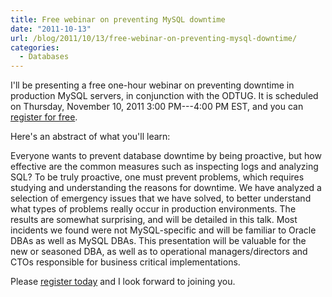 ```yaml
---
title: Free webinar on preventing MySQL downtime
date: "2011-10-13"
url: /blog/2011/10/13/free-webinar-on-preventing-mysql-downtime/
categories:
  - Databases
---
```

I'll be presenting a free one-hour webinar on preventing downtime in production MySQL servers, in conjunction with the ODTUG. It is scheduled on Thursday, November 10, 2011 3:00 PM---4:00 PM EST, and you can [register for free](https://www3.gotomeeting.com/register/229757198).

Here's an abstract of what you'll learn:

Everyone wants to prevent database downtime by being proactive, but how effective are the common measures such as inspecting logs and analyzing SQL? To be truly proactive, one must prevent problems, which requires studying and understanding the reasons for downtime. We have analyzed a selection of emergency issues that we have solved, to better understand what types of problems really occur in production environments. The results are somewhat surprising, and will be detailed in this talk. Most incidents we found were not MySQL-specific and will be familiar to Oracle DBAs as well as MySQL DBAs. This presentation will be valuable for the new or seasoned DBA, as well as to operational managers/directors and CTOs responsible for business critical implementations.

Please [register today](https://www3.gotomeeting.com/register/229757198) and I look forward to joining you.


